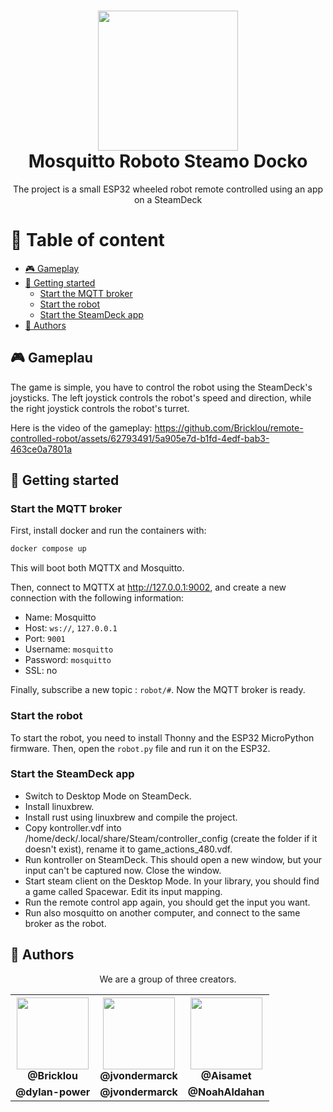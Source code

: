 <h1 align="center"><img src="https://cdn.pixabay.com/photo/2021/03/05/22/44/dinosaur-6072475_960_720.png" width="224px"/><br/>
  Mosquitto Roboto Steamo Docko
</h1>
<p align="center">The project is a small ESP32 wheeled robot remote controlled using an app on a SteamDeck</p>

# 📃 Table of content

- [🎮 Gameplay](#-gameplay)
- [🚀 Getting started](#-getting-started)
    - [Start the MQTT broker](#start-the-mqtt-broker)
    - [Start the robot](#start-the-robot)
    - [Start the SteamDeck app](#start-the-steamdeck-app)
- [👨 Authors](#-authors)

## 🎮 Gameplau

The game is simple, you have to control the robot using the SteamDeck's joysticks. The left joystick controls the robot's speed and direction, while the right joystick controls the robot's turret.

Here is the video of the gameplay:
https://github.com/Bricklou/remote-controlled-robot/assets/62793491/5a905e7d-b1fd-4edf-bab3-463ce0a7801a

## 🚀 Getting started

### Start the MQTT broker

First, install docker and run the containers with:

```sh
docker compose up
```

This will boot both MQTTX and Mosquitto.

Then, connect to MQTTX at http://127.0.0.1:9002, and create a new connection with the following information:

- Name: Mosquitto
- Host: `ws://`, `127.0.0.1`
- Port: `9001`
- Username: `mosquitto`
- Password: `mosquitto`
- SSL: no

Finally, subscribe a new topic : `robot/#`. Now the MQTT broker is ready.

### Start the robot

To start the robot, you need to install Thonny and the ESP32 MicroPython firmware. Then, open the `robot.py` file and run it on the ESP32.

### Start the SteamDeck app

- Switch to Desktop Mode on SteamDeck.
- Install linuxbrew.
- Install rust using linuxbrew and compile the project.
- Copy kontroller.vdf into /home/deck/.local/share/Steam/controller_config (create the folder if it doesn't exist), rename it to game_actions_480.vdf.
- Run kontroller on SteamDeck. This should open a new window, but your input can't be captured now. Close the window.
- Start steam client on the Desktop Mode. In your library, you should find a game called Spacewar. Edit its input mapping.
- Run the remote control app again, you should get the input you want.
- Run also mosquitto on another computer, and connect to the same broker as the robot.

## 👨 Authors

<p align="center"> We are a group of three creators.</p>

<table align="center">
  <tr>
    <th><img src="https://avatars.githubusercontent.com/u/15181236?v=4" width="115"><br><strong>@Bricklou</strong></th>
    <th><img  src="https://avatars.githubusercontent.com/u/62793491?v=4?size=115" width="115"><br><strong>@jvondermarck</strong></th>
    <th><img  src="https://avatars.githubusercontent.com/u/94604758?v=4" width="115"><br><strong>@Aisamet</strong></th>
  </tr>
  <tr align="center">
    <td><b>@dylan-power</b></td>
    <td><b>@jvondermarck</b> </td>
    <td><b>@NoahAldahan</b></td>
  </tr>
</table>
